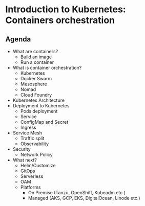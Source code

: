 # Introduction to Kubernetes: Containers orchestration

## Agenda
* What are containers?
  * [Build an image](/buildImage/README.md)
  * Run a container
* What is container orchestration?
  * Kubernetes
  * Docker Swarm
  * Mesosphere
  * Nomad
  * Cloud Foundry
* Kubernetes Architecture
* Deployment to Kubernetes
  * Pods deployment
  * Service
  * ConfigMap and Secret
  * Ingress
* Service Mesh
  * Traffic split
  * Observability
* Security 
  * Network Policy
* What next?
  * Helm/Customize
  * GitOps
  * Serverless
  * OAM
  * Platforms
    * On Premise (Tanzu, OpenShift, Kubeadm etc.)
    * Managed (AKS, GCP, EKS, DigitalOcean, Linode etc.)

